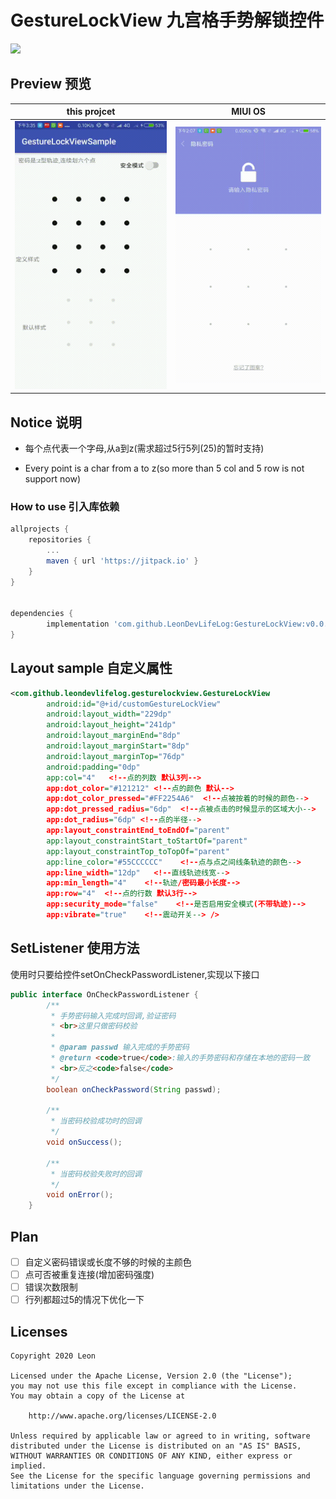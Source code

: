 
# GestureLockView 九宫格手势解锁控件

[![](https://jitpack.io/v/LeonDevLifeLog/GestureLockView.svg)](https://jitpack.io/#LeonDevLifeLog/GestureLockView)    

## Preview    预览

|this projcet|MIUI OS|
|--|--|
| ![本项目实现](/art/my.gif "My") | ![miui实现](/art/miui.gif "MIUI")   |

## Notice 说明


* 每个点代表一个字母,从a到z(需求超过5行5列(25)的暂时支持)

* Every point is a char from a to z(so more than 5 col and 5 row is not support now)

### How to use 引入库依赖

```groovy
allprojects {
	repositories {
		...
		maven { url 'https://jitpack.io' }
	}
}


dependencies {
        implementation 'com.github.LeonDevLifeLog:GestureLockView:v0.0.1' //请手动替换最新版本
}

```
## Layout sample 自定义属性
```xml
<com.github.leondevlifelog.gesturelockview.GestureLockView
        android:id="@+id/customGestureLockView"
        android:layout_width="229dp"
        android:layout_height="241dp"
        android:layout_marginEnd="8dp"
        android:layout_marginStart="8dp"
        android:layout_marginTop="76dp"
        android:padding="0dp"
        app:col="4"   <!--点的列数 默认3列-->
        app:dot_color="#121212" <!--点的颜色 默认-->
        app:dot_color_pressed="#FF2254A6"  <!--点被按着的时候的颜色-->
        app:dot_pressed_radius="6dp"  <!--点被点击的时候显示的区域大小-->
        app:dot_radius="6dp" <!--点的半径-->
        app:layout_constraintEnd_toEndOf="parent"
        app:layout_constraintStart_toStartOf="parent"
        app:layout_constraintTop_toTopOf="parent"
        app:line_color="#55CCCCCC"    <!--点与点之间线条轨迹的颜色-->
        app:line_width="12dp"   <!--直线轨迹线宽-->
        app:min_length="4"    <!--轨迹/密码最小长度-->
        app:row="4"  <!--点的行数 默认3行-->
        app:security_mode="false"    <!--是否启用安全模式(不带轨迹)-->
        app:vibrate="true"    <!--震动开关--> />
```

##  SetListener 使用方法  

使用时只要给控件setOnCheckPasswordListener,实现以下接口  
```java
public interface OnCheckPasswordListener {
        /**
         * 手势密码输入完成时回调,验证密码
         * <br>这里只做密码校验
         *
         * @param passwd 输入完成的手势密码
         * @return <code>true</code>:输入的手势密码和存储在本地的密码一致
         * <br>反之<code>false</code>
         */
        boolean onCheckPassword(String passwd);

        /**
         * 当密码校验成功时的回调
         */
        void onSuccess();

        /**
         * 当密码校验失败时的回调
         */
        void onError();
    }
```

## Plan

- [ ] 自定义密码错误或长度不够的时候的主颜色  
- [ ] 点可否被重复连接(增加密码强度)  
- [ ] 错误次数限制  
- [ ] 行列都超过5的情况下优化一下

## Licenses

```
Copyright 2020 Leon

Licensed under the Apache License, Version 2.0 (the "License");
you may not use this file except in compliance with the License.
You may obtain a copy of the License at

    http://www.apache.org/licenses/LICENSE-2.0

Unless required by applicable law or agreed to in writing, software
distributed under the License is distributed on an "AS IS" BASIS,
WITHOUT WARRANTIES OR CONDITIONS OF ANY KIND, either express or implied.
See the License for the specific language governing permissions and
limitations under the License.
```
